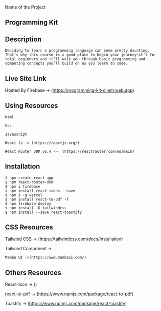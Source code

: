 Name of the Project
## Programming Kit


## Description

    Deciding to learn a programming language can seem pretty daunting. That’s why this course is a good place to begin your journey—it’s for total beginners and it’ll walk you through basic programming and computing concepts you’ll build on as you learn to code.

## Live Site Link

Hosted By Firebase -> (https://programming-kit-client.web.app)


 ## Using Resources

    Html

    Css 

    Javascript

    React Js -> (https://reactjs.org/)
   
    React Router DOM v6.4 ->  (https://reactrouter.com/en/main)

## Installation

    $ npx create-react-app
    $ npm react-router-dom
    $ npm i firebase
    $ npm install react-icons --save
    $ npm i -g vercel
    $ npm install react-to-pdf -f
    $ npm firebase deploy
    $ npm install -D tailwindcss
    $ npm install --save react-toastify

## CSS Resources

Tailwind CSS -> (https://tailwindcss.com/docs/installation)

Tailwind Component ->

    Mamba UI ->(https://www.mambaui.com/)

## Others Resources

React-Icon -> ()

react-to-pdf ->     (https://www.npmjs.com/package/react-to-pdf)


Toastify -> (https://www.npmjs.com/package/react-toastify)
